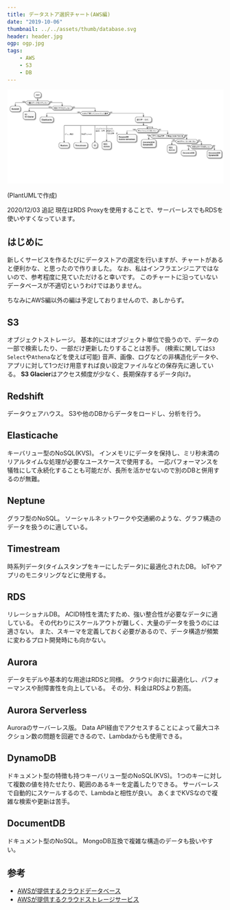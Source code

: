 ```yaml
---
title: データストア選択チャート(AWS編)
date: "2019-10-06"
thumbnail: ../../assets/thumb/database.svg
header: header.jpg
ogp: ogp.jpg
tags:
    - AWS
    - S3
    - DB
---
```


![データストア選択チャート(AWS編)_.png](./chart.png)


(PlantUMLで作成)

2020/12/03 追記
現在はRDS Proxyを使用することで、サーバーレスでもRDSを使いやすくなっています。


## はじめに

新しくサービスを作るたびにデータストアの選定を行いますが、チャートがあると便利かな、と思ったので作りました。
なお、私はインフラエンジニアではないので、参考程度に見ていただけると幸いです。
このチャートに沿っていないデータベースが不適切というわけではありません。

ちなみにAWS編以外の編は予定しておりませんので、あしからず。


## S3

オブジェクトストレージ。
基本的にはオブジェクト単位で扱うので、データの一部で検索したり、一部だけ更新したりすることは苦手。
(検索に関しては`S3 Select`や`Athena`などを使えば可能)
音声、画像、ログなどの非構造化データや、アプリに対して1つだけ用意すれば良い設定ファイルなどの保存先に適している。
**S3 Glacier**はアクセス頻度が少なく、長期保存するデータ向け。


## Redshift

データウェアハウス。
S3や他のDBからデータをロードし、分析を行う。


## Elasticache

キーバリュー型のNoSQL(KVS)。
インメモリにデータを保持し、ミリ秒未満のリアルタイムな処理が必要なユースケースで使用する。
一応パフォーマンスを犠牲にして永続化することも可能だが、長所を活かせないので別のDBと併用するのが無難。


## Neptune

グラフ型のNoSQL。
ソーシャルネットワークや交通網のような、グラフ構造のデータを扱うのに適している。


## Timestream

時系列データ(タイムスタンプをキーにしたデータ)に最適化されたDB。
IoTやアプリのモニタリングなどに使用する。


## RDS

リレーショナルDB。
ACID特性を満たすため、強い整合性が必要なデータに適している。
その代わりにスケールアウトが難しく、大量のデータを扱うのには適さない。
また、スキーマを定義しておく必要があるので、データ構造が頻繁に変わるプロト開発時にも向かない。


## Aurora

データモデルや基本的な用途はRDSと同様。
クラウド向けに最適化し、パフォーマンスや耐障害性を向上している。
その分、料金はRDSより割高。


## Aurora Serverless

Auroraのサーバーレス版。
Data API経由でアクセスすることによって最大コネクション数の問題を回避できるので、Lambdaからも使用できる。


## DynamoDB

ドキュメント型の特徴も持つキーバリュー型のNoSQL(KVS)。
1つのキーに対して複数の値を持たせたり、範囲のあるキーを定義したりできる。
サーバーレスで自動的にスケールするので、Lambdaと相性が良い。
あくまでKVSなので複雑な検索や更新は苦手。


## DocumentDB

ドキュメント型のNoSQL。
MongoDB互換で複雑な構造のデータも扱いやすい。


## 参考

- [AWSが提供するクラウドデータベース](https://aws.amazon.com/jp/products/databases/)
- [AWSが提供するクラウドストレージサービス](https://aws.amazon.com/jp/products/storage/)

